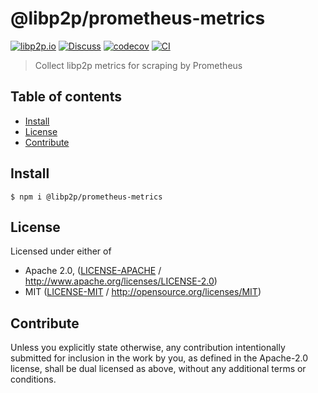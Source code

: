 # @libp2p/prometheus-metrics <!-- omit in toc -->

[![libp2p.io](https://img.shields.io/badge/project-libp2p-yellow.svg?style=flat-square)](http://libp2p.io/)
[![Discuss](https://img.shields.io/discourse/https/discuss.libp2p.io/posts.svg?style=flat-square)](https://discuss.libp2p.io)
[![codecov](https://img.shields.io/codecov/c/github/libp2p/js-libp2p-prometheus-metrics.svg?style=flat-square)](https://codecov.io/gh/libp2p/js-libp2p-prometheus-metrics)
[![CI](https://img.shields.io/github/workflow/status/libp2p/js-libp2p-prometheus-metrics/test%20&%20maybe%20release/main?style=flat-square)](https://github.com/libp2p/js-libp2p-prometheus-metrics/actions/workflows/js-test-and-release.yml)

> Collect libp2p metrics for scraping by Prometheus

## Table of contents <!-- omit in toc -->

- [Install](#install)
- [License](#license)
- [Contribute](#contribute)

## Install

```console
$ npm i @libp2p/prometheus-metrics
```

## License

Licensed under either of

- Apache 2.0, ([LICENSE-APACHE](LICENSE-APACHE) / <http://www.apache.org/licenses/LICENSE-2.0>)
- MIT ([LICENSE-MIT](LICENSE-MIT) / <http://opensource.org/licenses/MIT>)

## Contribute

Unless you explicitly state otherwise, any contribution intentionally submitted for inclusion in the work by you, as defined in the Apache-2.0 license, shall be dual licensed as above, without any additional terms or conditions.
